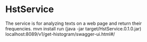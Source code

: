 # HstService
The service is for analyzing texts on a web page and return their frequencies.
mvn install
run (java -jar target/HstService.0.1.0.jar)
localhost:8089/v1/get-histogram/swagger-ui.html#/
